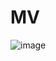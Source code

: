 # MV

![image](https://github.com/MarcPerarnau/MV/assets/151735878/dbd36d50-971f-4147-8b66-0c489954895e)
